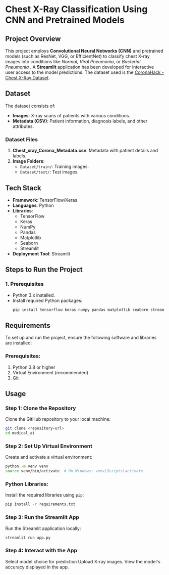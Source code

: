 # **Chest X-Ray Classification Using CNN and Pretrained Models**

## **Project Overview**

This project employs **Convolutional Neural Networks (CNN)** and pretrained models (such as ResNet, VGG, or EfficientNet) to classify chest X-ray images into conditions like _Normal_, _Viral Pneumonia_, or _Bacterial Pneumonia_ . A **Streamlit** application has been developed for interactive user access to the model predictions. The dataset used is the [CoronaHack - Chest X-Ray Dataset](https://www.kaggle.com/datasets/praveengovi/coronahack-chest-xraydataset).

## **Dataset**

The dataset consists of:

- **Images**: X-ray scans of patients with various conditions.
- **Metadata (CSV)**: Patient information, diagnosis labels, and other attributes.

### **Dataset Files**

1. **Chest_xray_Corona_Metadata.csv**: Metadata with patient details and labels.
2. **Image Folders**:
   - `Dataset/train/`: Training images.
   - `Dataset/test/`: Test images.

## **Tech Stack**

- **Framework**: TensorFlow/Keras
- **Languages**: Python
- **Libraries**:
  - TensorFlow
  - Keras
  - NumPy
  - Pandas
  - Matplotlib
  - Seaborn
  - Streamlit
- **Deployment Tool**: Streamlit

## **Steps to Run the Project**

### **1. Prerequisites**

- Python 3.x installed.
- Install required Python packages:
  ```bash
  pip install tensorflow keras numpy pandas matplotlib seaborn streamlit
  ```

## **Requirements**

To set up and run the project, ensure the following software and libraries are installed:

### Prerequisites:

1. Python 3.8 or higher
2. Virtual Environment (recommended)
3. Git

## Usage

### Step 1: Clone the Repository

Clone the GitHub repository to your local machine:

```bash
git clone <repository-url>
cd medical_ai
```

### Step 2: Set Up Virtual Environment

Create and activate a virtual environment:

```bash
python -m venv venv
source venv/bin/activate  # On Windows: venv\Scripts\activate
```

### Python Libraries:

Install the required libraries using `pip`:

```bash
pip install -r requirements.txt
```

### Step 3: Run the Streamlit App

Run the Streamlit application locally:

```bash
streamlit run app.py
```

### Step 4: Interact with the App

Select model choice for prediction
Upload X-ray images.
View the model's accuracy displayed in the app.
